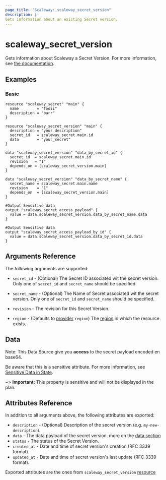 ```yaml
---
page_title: "Scaleway: scaleway_secret_version"
description: |-
Gets information about an existing Secret version.
---
```


# scaleway_secret_version

Gets information about Scaleway a Secret Version.
For more information, see [the documentation](https://developers.scaleway.com/en/products/secret_manager/api/v1alpha1/#secret-versions-079501).

## Examples

### Basic

```hcl
resource "scaleway_secret" "main" {
  name        = "fooii"
  description = "barr"
}

resource "scaleway_secret_version" "main" {
  description = "your description"
  secret_id   = scaleway_secret.main.id
  data        = "your_secret"
}

data "scaleway_secret_version" "data_by_secret_id" {
  secret_id  = scaleway_secret.main.id
  revision   = "1"
  depends_on = [scaleway_secret_version.main]
}

data "scaleway_secret_version" "data_by_secret_name" {
  secret_name = scaleway_secret.main.name
  revision    = "1"
  depends_on  = [scaleway_secret_version.main]
}

#Output Sensitive data
output "scaleway_secret_access_payload" {
  value = data.scaleway_secret_version.data_by_secret_name.data
}

#Output Sensitive data
output "scaleway_secret_access_payload_by_id" {
  value = data.scaleway_secret_version.data_by_secret_id.data
}
```

## Arguments Reference

The following arguments are supported:

- `secret_id` - (Optional) The Secret ID associated wit the secret version.
  Only one of `secret_id` and `secret_name` should be specified.

- `secret_name` - (Optional) The Name of Secret associated wit the secret version.
  Only one of `secret_id` and `secret_name` should be specified.

- `revision` - The revision for this Secret Version.

- `region` - (Defaults to [provider](../index.md#region) `region`) The [region](../guides/regions_and_zones.md#regions)
  in which the resource exists.

## Data

Note: This Data Source give you **access** to the secret payload encoded en base64.

Be aware that this is a sensitive attribute. For more information,
see [Sensitive Data in State](https://developer.hashicorp.com/terraform/language/state/sensitive-data).

~> **Important:**  This property is sensitive and will not be displayed in the plan.

## Attributes Reference

In addition to all arguments above, the following attributes are exported:

- `description` - (Optional) Description of the secret version (e.g. `my-new-description`).
- `data` - The data payload of the secret version. more on the [data section](#data)
- `status` - The status of the Secret Version.
- `created_at` - Date and time of secret version's creation (RFC 3339 format).
- `updated_at` - Date and time of secret version's last update (RFC 3339 format).

Exported attributes are the ones from `scaleway_secret_version` [resource](../resources/secret_version.md)
